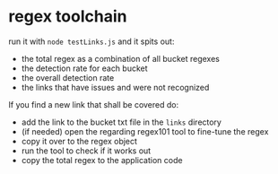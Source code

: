# regex toolchain

run it with `node testLinks.js` and it spits out:
- the total regex as a combination of all bucket regexes
- the detection rate for each bucket
- the overall detection rate
- the links that have issues and were not recognized

If you find a new link that shall be covered do:
- add the link to the bucket txt file in the `links` directory
- (if needed) open the regarding regex101 tool to fine-tune the regex
- copy it over to the regex object
- run the tool to check if it works out
- copy the total regex to the application code
